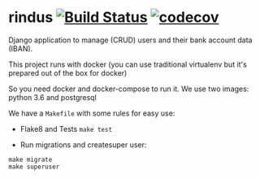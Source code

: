 # rindus [![Build Status](https://travis-ci.org/eduzen/rindus.svg?branch=master)](https://travis-ci.org/eduzen/rindus) [![codecov](https://codecov.io/gh/eduzen/rindus/branch/master/graph/badge.svg)](https://codecov.io/gh/eduzen/rindus)

Django application to manage (CRUD) users and their bank account data (IBAN).


This project runs with docker (you can use traditional virtualenv but it's prepared out of the box for docker)

So you need docker and docker-compose to run it. We use two images: python 3.6 and postgresql

We have a `Makefile` with some rules for easy use:

* Flake8 and Tests
`make test`

* Run migrations and createsuper user:
```
make migrate
make superuser
```
